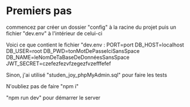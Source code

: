 # Premiers pas

commencez par créer un dossier "config" à la racine du projet puis un fichier "dev.env" à l'intérieur de celui-ci

Voici ce que contient le fichier "dev.env :
PORT=port
DB_HOST=localhost
DB_USER=root
DB_PWD=tonMotDePasseIciSansSpace
DB_NAME=leNomDeTaBaseDeDonnéesSansSpace
JWT_SECRET=czefezfezvfzegezfvzefffefef

Sinon, j'ai utilisé "studen_joy_phpMyAdmin.sql" pour faire les tests

N'oubliez pas de faire "npm i"

"npm run dev" pour démarrer le server
